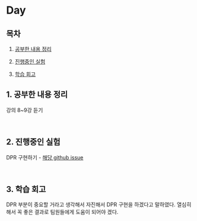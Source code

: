 <!--
구조
*
    *
        * <br>
            &nbsp; - &nbsp; <br>
                &nbsp;&nbsp;&nbsp;&nbsp; ‣ &nbsp; <br>
                    &nbsp;&nbsp;&nbsp;&nbsp;&nbsp;&nbsp;&nbsp;&nbsp; * &nbsp; <br>
-->

# Day 

## 목차 

1. [공부한 내용 정리](#1-공부한-내용-정리)

2. [진행중인 실험](#2-진행중인-실험)

3. [학습 회고](#3-학습-회고)

## 1. 공부한 내용 정리

강의 8~9강 듣기

<br>

## 2. 진행중인 실험

DPR 구현하기 - [해당 github issue](https://github.com/boostcampaitech2/mrc-level2-nlp-04/issues/8)

<br>

## 3. 학습 회고
DPR 부분이 중요할 거라고 생각해서 자진해서 DPR 구현을 하겠다고 말하였다. 열심히 해서 꼭 좋은 결과로 팀원들에게 도움이 되어야 겠다.

<br>